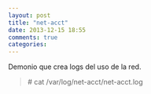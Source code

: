 ```yaml
---
layout: post
title: "net-acct"
date: 2013-12-15 18:55
comments: true
categories: 
---
```

Demonio que crea logs del uso de la red. 

>\# cat /var/log/net-acct/net-acct.log


